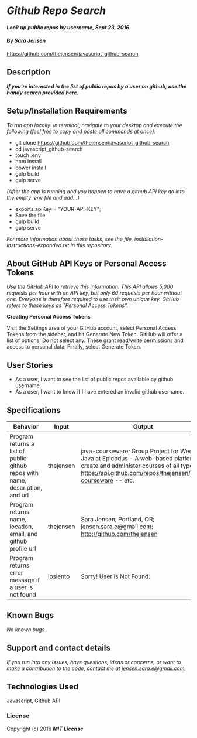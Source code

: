 # _Github Repo Search_

#### _Look up public repos by username, Sept 23, 2016_

#### By _**Sara Jensen**_
https://github.com/thejensen/javascript_github-search

## Description

_**If you're interested in the list of public repos by a user on github, use the handy search provided here.**_

## Setup/Installation Requirements

_To run app locally:_
_In terminal, navigate to your desktop and execute the following (feel free to copy and paste all commands at once):_

* git clone https://github.com/thejensen/javascript_github-search
* cd javascript_github-search
* touch .env
* npm install
* bower install
* gulp build
* gulp serve


_(After the app is running and you happen to have a github API key go into the empty .env file and add...)_

* exports.apiKey = "YOUR-API-KEY";
* Save the file
* gulp build
* gulp serve

_For more information about these tasks, see the file, installation-instructions-expanded.txt in this repository._

## About GitHub API Keys or Personal Access Tokens

_Use the GitHub API to retrieve this information. This API allows 5,000 requests per hour with an API key, but only 60 requests per hour without one. Everyone is therefore required to use their own unique key. GitHub refers to these keys as "Personal Access Tokens"._

**Creating Personal Access Tokens**

Visit the Settings area of your GitHub account, select Personal Access Tokens from the sidebar, and hit Generate New Token.
GitHub will offer a list of options. Do not select any. These grant read/write permissions and access to personal data. Finally, select Generate Token.

## User Stories

* As a user, I want to see the list of public repos available by github username.
* As a user, I want to know if I have entered an invalid github username.

## Specifications

| Behavior | Input | Output |
| --- | --- | --- |
| Program returns a list of public github repos with name, description, and url | thejensen | java-courseware; Group Project for Week 5, Java at Epicodus - A web-based platform to create and administer courses of all types; https://api.github.com/repos/thejensen/java-courseware -- etc. |
| Program returns name, location, email, and github profile url | thejensen | Sara Jensen; Portland, OR; jensen.sara.e@gmail.com; http://github.com/thejensen |
| Program returns error message if a user is not found | losiento | Sorry! User is Not Found. |

## Known Bugs

_No known bugs._

## Support and contact details

_If you run into any issues, have questions, ideas or concerns, or want to make a contribution to the code, contact me at jensen.sara.e@gmail.com._

## Technologies Used

Javascript, Github API

### License

Copyright (c) 2016 **_MIT License_**
